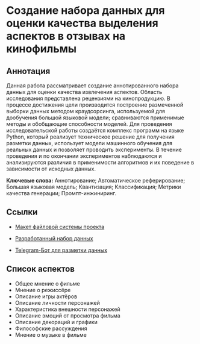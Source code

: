 # Создание набора данных для оценки качества выделения аспектов в отзывах на кинофильмы

## Аннотация
Данная работа рассматривает создание аннотированного набора данных для оценки качества извлечения аспектов. Область исследования представлена рецензиями на кинопродукцию. В процессе достижения цели производится построение размеченной выборки данных методом краудсорсинга, используемой для дообучения большой языковой модели; сравниваются применимые методы и обобщающие способности моделей. Для проведения исследовательской работы создаётся комплекс программ на языке Python, который реализует техническое решение для получения разметки данных, использует модели машинного обучения для реальных данных и позволяет проводить эксперименты. В течение проведения и по окончании экспериментов наблюдаются и анализируются различия в применимости алгоритмов и их поведение в зависимости от исходных данных.

**Ключевые слова:** Аннотирование; Автоматическое реферирование; Большая языковая модель; Квантизация; Классификация; Метрики качества генерации; Промпт-инжиниринг.

## Ссылки
* [Макет файловой системы проекта](https://drive.google.com/drive/folders/1z4hst8z1sYVfvjYgOvXWeTMWs90LAesS?usp=sharing)
* [Разработанный набор данных](https://github.com/yaroslav-i-am/paramsum/blob/master/review_aspect_markup.csv)

* [Telegram-Бот для разметки данных](https://t.me/py_markup_bot)


## Список аспектов
* Общее мнение о фильме
* Мнение о режиссёре
* Описание игры актёров
* Описание личности персонажей
* Характеристика внешности персонажей
* Описание эмоций от просмотра фильма
* Описание декораций и графики
* Философские рассуждения
* Мнение о музыке в фильме
